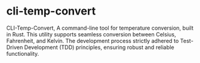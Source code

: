 # cli-temp-convert
CLI-Temp-Convert, A command-line tool for temperature conversion, built in Rust. This utility supports seamless conversion between Celsius, Fahrenheit, and Kelvin. The development process strictly adhered to Test-Driven Development (TDD) principles, ensuring robust and reliable functionality.
